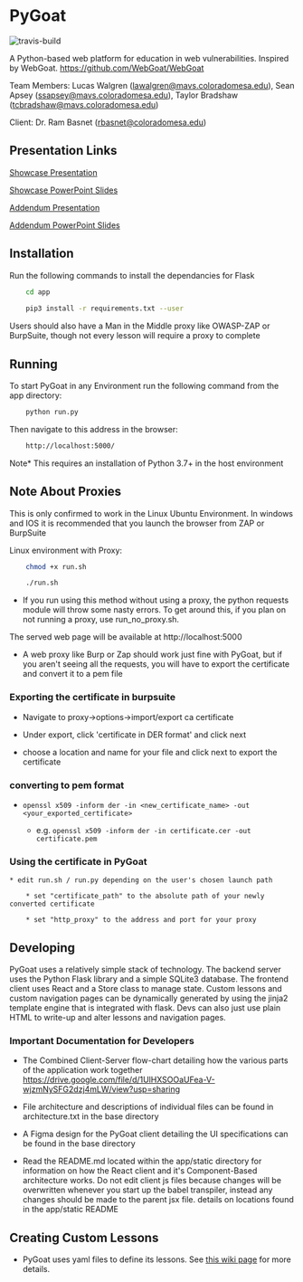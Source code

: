 # PyGoat
![travis-build](https://api.travis-ci.com/lawalgren/PyGoat.svg?token=9urrGxcyZzybtwrfmBAk&branch=master)

A Python-based web platform for education in web vulnerabilities. Inspired by WebGoat. https://github.com/WebGoat/WebGoat

Team Members: Lucas Walgren (lawalgren@mavs.coloradomesa.edu), Sean Apsey (ssapsey@mavs.coloradomesa.edu), Taylor Bradshaw (tcbradshaw@mavs.coloradomesa.edu)

Client: Dr. Ram Basnet (rbasnet@coloradomesa.edu)

## Presentation Links

[Showcase Presentation](https://youtu.be/0mHFqdhZoes)

[Showcase PowerPoint Slides](https://docs.google.com/presentation/d/135Wbyiy8HzIIVWsrosy1tvG5uLC9MTfQOtMg5U-h_bY/edit?usp=sharing)

[Addendum Presentation](https://youtu.be/HXRJxJE5eBs)

[Addendum PowerPoint Slides](https://docs.google.com/presentation/d/1_VnXvLU2bU3XCIFi_R8Cf9grZnMgZxvVIuOX-JbrCqI/edit?usp=sharing)

## Installation

Run the following commands to install the dependancies for Flask


```bash
	cd app
	
	pip3 install -r requirements.txt --user
```

Users should also have a Man in the Middle proxy like OWASP-ZAP or BurpSuite, though not every lesson will require a proxy to complete

## Running

To start PyGoat in any Environment run the following command from the app directory:

```bash
	python run.py
```

Then navigate to this address in the browser:


```bash
	http://localhost:5000/
```

Note* This requires an installation of Python 3.7+ in the host environment


## Note About Proxies

This is only confirmed to work in the Linux Ubuntu Environment. In windows and IOS it is recommended that you launch the browser from ZAP or BurpSuite

Linux environment with Proxy:

```bash
	chmod +x run.sh

	./run.sh
```

* If you run using this method without using a proxy, the python requests module will throw some nasty errors. To get around this, if you plan on not running a proxy, use run_no_proxy.sh.


The served web page will be available at http://localhost:5000

* A web proxy like Burp or Zap should work just fine with PyGoat, but if you aren't seeing all the requests, you will have to export the certificate and convert it to a pem file

### Exporting the certificate in burpsuite

* Navigate to proxy->options->import/export ca certificate

* Under export, click 'certificate in DER format' and click next

* choose a location and name for your file and click next to export the certificate

### converting to pem format

* `openssl x509 -inform der -in <new_certificate_name> -out <your_exported_certificate>`

	* e.g. `openssl x509 -inform der -in certificate.cer -out certificate.pem`

### Using the certificate in PyGoat

	* edit run.sh / run.py depending on the user's chosen launch path

		* set "certificate_path" to the absolute path of your newly converted certificate

		* set "http_proxy" to the address and port for your proxy
		
## Developing

PyGoat uses a relatively simple stack of technology. The backend server uses the Python Flask library and a simple SQLite3 database. The frontend client uses React and a Store class to manage state. Custom lessons and custom navigation pages can be dynamically generated by using the jinja2 template engine that is integrated with flask. Devs can also just use plain HTML to write-up and alter lessons and navigation pages. 

### Important Documentation for Developers

* The Combined Client-Server flow-chart detailing how the various parts of the application work together 
https://drive.google.com/file/d/1UlHXSOOaUFea-V-wjzmNySFG2dzj4mLW/view?usp=sharing

* File architecture and descriptions of individual files can be found in architecture.txt in the base directory

* A Figma design for the PyGoat client detailing the UI specifications can be found in the base directory

* Read the README.md located within the app/static directory for information on how the React client and it's Component-Based architecture works. Do not edit client js files because changes will be overwritten whenever you start up the babel transpiler, instead any changes should be made to the parent jsx file. details on locations found in the app/static README

## Creating Custom Lessons

* PyGoat uses yaml files to define its lessons. See [this wiki page](https://github.com/lawalgren/PyGoat/wiki/How-to-create-new-lessons) for more details.
